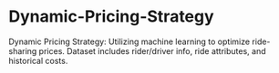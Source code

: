 # Dynamic-Pricing-Strategy
Dynamic Pricing Strategy: Utilizing machine learning to optimize ride-sharing prices. Dataset includes rider/driver info, ride attributes, and historical costs.

